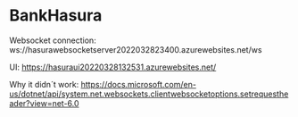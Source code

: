 # BankHasura

Websocket connection: ws://hasurawebsocketserver2022032823400.azurewebsites.net/ws

UI: https://hasuraui20220328132531.azurewebsites.net/

Why it didn´t work: https://docs.microsoft.com/en-us/dotnet/api/system.net.websockets.clientwebsocketoptions.setrequestheader?view=net-6.0